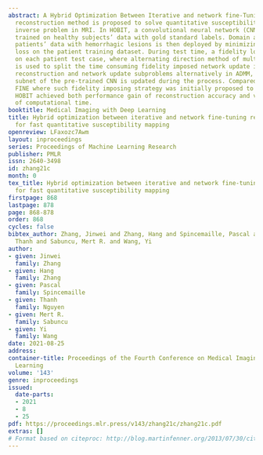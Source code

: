 ```yaml
---
abstract: A Hybrid Optimization Between Iterative and network fine-Tuning (HOBIT)
  reconstruction method is proposed to solve quantitative susceptibility mapping (QSM)
  inverse problem in MRI. In HOBIT, a convolutional neural network (CNN) is first
  trained on healthy subjects’ data with gold standard labels. Domain adaptation to
  patients’ data with hemorrhagic lesions is then deployed by minimizing fidelity
  loss on the patient training dataset. During test time, a fidelity loss is imposed
  on each patient test case, where alternating direction method of multiplier (ADMM)
  is used to split the time consuming fidelity imposed network update into iterative
  reconstruction and network update subproblems alternatively in ADMM, and only a
  subnet of the pre-trained CNN is updated during the process. Compared to the method
  FINE where such fidelity imposing strategy was initially proposed to solve QSM,
  HOBIT achieved both performance gain of reconstruction accuracy and vast reduction
  of computational time.
booktitle: Medical Imaging with Deep Learning
title: Hybrid optimization between iterative and network fine-tuning reconstructions
  for fast quantitative susceptibility mapping
openreview: LFaxozc7Awm
layout: inproceedings
series: Proceedings of Machine Learning Research
publisher: PMLR
issn: 2640-3498
id: zhang21c
month: 0
tex_title: Hybrid optimization between iterative and network fine-tuning reconstructions
  for fast quantitative susceptibility mapping
firstpage: 868
lastpage: 878
page: 868-878
order: 868
cycles: false
bibtex_author: Zhang, Jinwei and Zhang, Hang and Spincemaille, Pascal and Nguyen,
  Thanh and Sabuncu, Mert R. and Wang, Yi
author:
- given: Jinwei
  family: Zhang
- given: Hang
  family: Zhang
- given: Pascal
  family: Spincemaille
- given: Thanh
  family: Nguyen
- given: Mert R.
  family: Sabuncu
- given: Yi
  family: Wang
date: 2021-08-25
address:
container-title: Proceedings of the Fourth Conference on Medical Imaging with Deep
  Learning
volume: '143'
genre: inproceedings
issued:
  date-parts:
  - 2021
  - 8
  - 25
pdf: https://proceedings.mlr.press/v143/zhang21c/zhang21c.pdf
extras: []
# Format based on citeproc: http://blog.martinfenner.org/2013/07/30/citeproc-yaml-for-bibliographies/
---
```

